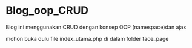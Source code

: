 # Blog_oop_CRUD
Blog ini menggunakan CRUD dengan konsep OOP (namespace)dan ajax

mohon buka dulu file index_utama.php di dalam folder face_page

